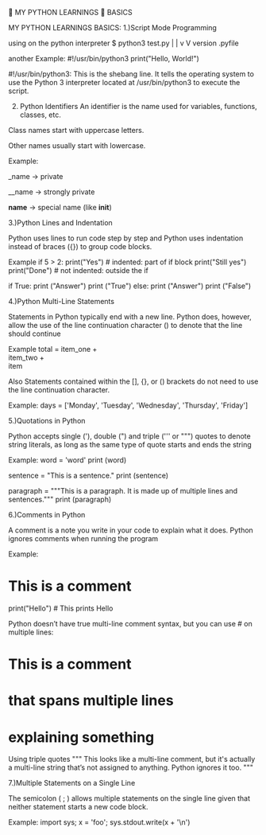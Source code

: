 🐍 MY PYTHON LEARNINGS
📘 BASICS

MY PYTHON LEARNINGS
BASICS:
1.)Script Mode Programming

using on the python interpreter
$ python3 test.py
	|		|
	v       V
 version .pyfile


another Example:
#!/usr/bin/python3
print("Hello, World!")

 #!/usr/bin/python3:
 This is the shebang line. It tells the operating system to use the Python 3 interpreter located at /usr/bin/python3 to execute the script.


2. Python Identifiers
An identifier is the name used for variables, functions, classes, etc.

Class names start with uppercase letters.

Other names usually start with lowercase.

Example:

_name → private

__name → strongly private

__name__ → special name (like __init__)


3.)Python Lines and Indentation

Python uses lines to run code step by step and 
Python uses indentation instead of braces ({}) to group code blocks.

Example
if 5 > 2:
    print("Yes")  # indented: part of if block
    print("Still yes")
print("Done")     # not indented: outside the if

if True:
   print ("Answer")
   print ("True")
else:
   print ("Answer")
   print ("False")

4.)Python Multi-Line Statements

Statements in Python typically end with a new line. Python does, however, allow the use of the line continuation character (\) to denote that the line should continue

Example
total = item_one + \
        item_two + \
        item

Also Statements contained within the [], {}, or () brackets do not need to use the line continuation character.

Example:
days = ['Monday', 'Tuesday', 'Wednesday',
        'Thursday', 'Friday']

5.)Quotations in Python

Python accepts single ('), double (") and triple (''' or """) quotes to denote string literals, as long as the same type of quote starts and ends the string

Example:
word = 'word'
print (word)

sentence = "This is a sentence."
print (sentence)

paragraph = """This is a paragraph. It is
 made up of multiple lines and sentences."""
print (paragraph)

6.)Comments in Python

A comment is a note you write in your code to explain what it does. Python ignores comments when running the program

Example:
# This is a comment
print("Hello")  # This prints Hello

Python doesn’t have true multi-line comment syntax, but you can use # on multiple lines:
# This is a comment
# that spans multiple lines
# explaining something

Using triple quotes
"""
This looks like a multi-line comment,
but it's actually a multi-line string
that’s not assigned to anything.
Python ignores it too.
"""

7.)Multiple Statements on a Single Line

The semicolon ( ; ) allows multiple statements on the single line given that neither statement starts a new code block.

Example:
import sys; x = 'foo'; sys.stdout.write(x + '\n')
